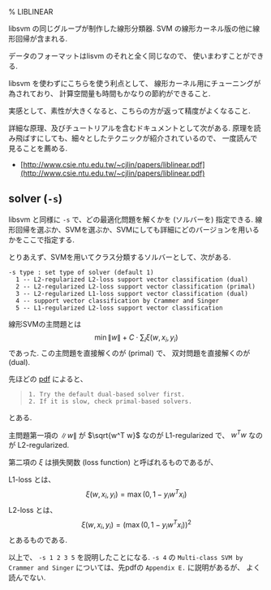 % LIBLINEAR

libsvm の同じグループが制作した線形分類器.
SVM の線形カーネル版の他に線形回帰が含まれる.

データのフォーマットはlisvm のそれと全く同じなので、
使いまわすことができる.

libsvm を使わずにこちらを使う利点として、
線形カーネル用にチューニングが為されており、
計算空間量も時間もかなりの節約ができること.

実感として、素性が大きくなると、こちらの方が返って精度がよくなること.

詳細な原理、及びチュートリアルを含むドキュメントとして次がある.
原理を読み飛ばすにしても、細々としたテクニックが紹介されているので、
一度読んで見ることを薦める.

- [http://www.csie.ntu.edu.tw/~cjlin/papers/liblinear.pdf](http://www.csie.ntu.edu.tw/~cjlin/papers/liblinear.pdf)

## solver (`-s`)

libsvm と同様に `-s` で、どの最適化問題を解くかを (ソルバーを) 指定できる.
線形回帰を選ぶか、SVMを選ぶか、SVMにしても詳細にどのバージョンを用いるかをここで指定する.

とりあえず、SVMを用いてクラス分類するソルバーとして、次がある.

```
-s type : set type of solver (default 1) 
  1 -- L2-regularized L2-loss support vector classification (dual)
  2 -- L2-regularized L2-loss support vector classification (primal)                                         
  3 -- L2-regularized L1-loss support vector classification (dual)                                           
  4 -- support vector classification by Crammer and Singer                                                   
  5 -- L1-regularized L2-loss support vector classification  
```

線形SVMの主問題とは
$$\min \|w\| + C \cdot \sum_i \xi (w,x_i,y_i)$$
であった.
この主問題を直接解くのが (primal) で、
双対問題を直接解くのが (dual).

先ほどの [pdf](http://www.csie.ntu.edu.tw/~cjlin/papers/liblinear.pdf)
によると、

> `1. Try the default dual-based solver first.`  
> `2. If it is slow, check primal-based solvers.`

とある.

主問題第一項の $\|w\|$ が
$\sqrt{w^T w}$ なのが L1-regularized で、
$w^T w$ なのが L2-regularized.

第二項の $\xi$ は損失関数 (loss function) と呼ばれるものであるが、

L1-loss とは、
$$\xi(w, x_i, y_i) = \max(0, 1-y_i w^T x_i)$$
L2-loss とは、
$$\xi(w, x_i, y_i) = (\max(0, 1-y_i w^T x_i))^2$$
とあるものである.

以上で、
`-s 1 2 3 5` を説明したことになる.
`-s 4` の `Multi-class SVM by Crammer and Singer`
については、先pdfの
`Appendix E.`
に説明があるが、
よく読んでない.

